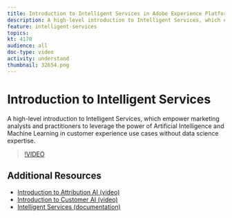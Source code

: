 ```yaml
---
title: Introduction to Intelligent Services in Adobe Experience Platform
description: A high-level introduction to Intelligent Services, which empower marketing analysts and practitioners to leverage the power of Artificial Intelligence and Machine Learning in customer experience use cases without data science expertise.
feature: intelligent-services
topics:
kt: 4170
audience: all
doc-type: video
activity: understand
thumbnail: 32654.png
---
```


# Introduction to Intelligent Services

A high-level introduction to Intelligent Services, which empower marketing analysts and practitioners to leverage the power of Artificial Intelligence and Machine Learning in customer experience use cases without data science expertise.

>[!VIDEO](https://video.tv.adobe.com/v/32654?learn=on)

## Additional Resources

* [Introduction to Attribution AI (video)](introduction-to-attribution-ai.md)
* [Introduction to Customer AI (video)](introduction-to-customer-ai.md)
* [Intelligent Services (documentation)](https://docs.adobe.com/content/help/en/experience-platform/intelligent-services/home.html)